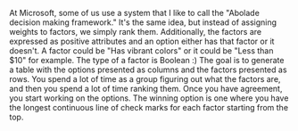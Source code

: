 At Microsoft, some of us use a system that I like to call the "Abolade decision making framework." It's the same idea, but instead of assigning weights to factors, we simply rank them. Additionally, the factors are expressed as positive attributes and an option either has that factor or it doesn't. A factor could be "Has vibrant colors" or it could be "Less than $10" for example. The type of a factor is Boolean :)
The goal is to generate a table with the options presented as columns and the factors presented as rows. You spend a lot of time as a group figuring out what the factors are, and then you spend a lot of time ranking them. Once you have agreement, you start working on the options. The winning option is one where you have the longest continuous line of check marks for each factor starting from the top.